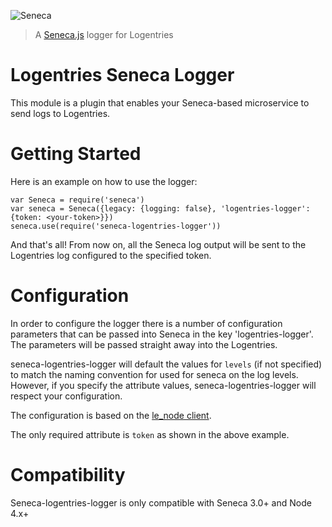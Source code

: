 ![Seneca](http://senecajs.org/files/assets/seneca-logo.png)
> A [Seneca.js](https://www.npmjs.com/package/seneca) logger for Logentries

# Logentries Seneca Logger
This module is a plugin that enables your Seneca-based microservice to send logs
to Logentries.

# Getting Started

Here is an example on how to use the logger:
```
var Seneca = require('seneca')
var seneca = Seneca({legacy: {logging: false}, 'logentries-logger': {token: <your-token>}})
seneca.use(require('seneca-logentries-logger'))
```

And that's all! From now on, all the Seneca log output will be sent to the Logentries
log configured to the specified token.

# Configuration

In order to configure the logger there is a number of configuration parameters that
can be passed into Seneca in the key 'logentries-logger'. The parameters will
be passed straight away into the Logentries.

seneca-logentries-logger will default the values for `levels` (if not specified)
to match the naming convention for used for seneca on the log levels. However,
if you specify the attribute values, seneca-logentries-logger will respect
your configuration.

The configuration is based on the [le_node client](https://github.com/rapid7/le_node#options).

The only required attribute is `token` as shown in the above example.

# Compatibility

Seneca-logentries-logger is only compatible with Seneca 3.0+ and Node 4.x+
